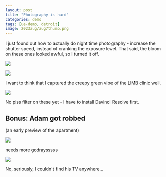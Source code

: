 ```yaml
---
layout: post
title: "Photography is hard"
categories: demo
tags: [ue-demo, detroit]
image: 2023aug/aug7thumb.png
---
```


I just found out how to actually do night time photography - increase the shutter speed, instead of cranking the exposure level. That said, the bloom on these ones looked awful, so I turned it off.

![](assets/img/2023aug/HighresScreenshot00004.png)

![](assets/img/2023aug/HighresScreenshot00005.png)

I want to think that I captured the creepy green vibe of the LIMB clinic well.

![](assets/img/2023aug/HighresScreenshot00006.png)

No piss filter on these yet - I have to install Davinci Resolve first.
## Bonus: Adam got robbed

(an early preview of the apartment)

![](assets/img/2023aug/HighresScreenshot00007.png)

needs more godraysssss

![](assets/img/2023aug/HighresScreenshot00009.png)

No, seriously, I couldn't find his TV anywhere...